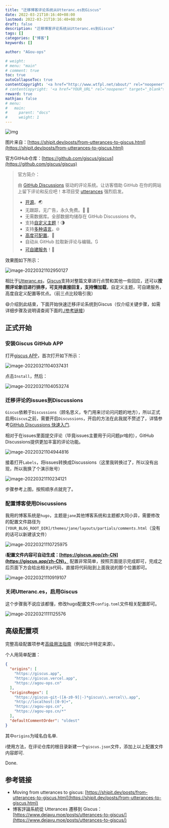 ```yaml
---
title: "迁移博客评论系统从Utteranc.es到Giscus"
date: 2022-03-21T10:16:40+08:00
lastmod: 2022-03-21T10:16:40+08:00
draft: false
description: "迁移博客评论系统从Utteranc.es到Giscus"
tags: []
categories: ["博客"]
keywords: []

author: "AGou-ops"

# weight:
# menu: "main"
# comment: true
toc: true
autoCollapseToc: true
contentCopyright: '<a href="http://www.wtfpl.net/about/" rel="noopener" target="_blank">WTFPL v2</a>'
# contentCopyright: '<a href="YOUR_URL" rel="noopener" target="_blank">See origin</a>'
reward: true
mathjax: false
# menu:
#   main:
#     parent: "docs"
#     weight: 1
---
```


![img](http://cdn.agou-ops.cn/others/utterances-to-giscus.png)

图片来自：[https://shipit.dev/posts/from-utterances-to-giscus.html](https://shipit.dev/posts/from-utterances-to-giscus.html)
<!--more-->



官方GitHub仓库：[https://github.com/giscus/giscus](https://github.com/giscus/giscus)

>官方简介：
>
>由 [GitHub Discussions](https://docs.github.com/en/discussions) 驱动的评论系统。让访客借助 GitHub 在你的网站上留下评论和反应吧！本项目受 [utterances](https://github.com/utterance/utterances) 强烈启发。
>
>- [开源](https://github.com/giscus/giscus)。🌏
>- 无跟踪，无广告，永久免费。📡 🚫
>- 无需数据库。全部数据均储存在 GitHub Discussions 中。
>- 支持[自定义主题](https://github.com/giscus/giscus/blob/main/ADVANCED-USAGE.md#data-theme)！🌗
>- 支持[多种语言](https://github.com/giscus/giscus/blob/main/CONTRIBUTING.md#adding-localizations)。🌐
>- [高度可配置](https://github.com/giscus/giscus/blob/main/ADVANCED-USAGE.md)。🔧
>- 自动从 GitHub 拉取新评论与编辑。🔃
>- [可自建服务](https://github.com/giscus/giscus/blob/main/SELF-HOSTING.md)！🤳

效果图如下所示：

![image-20220321102950127](http://cdn.agou-ops.cn/others/image-20220321102950127.png)

相比于[Utteranc.es](https://github.com/utterance/utterances)，[Giscus](https://github.com/giscus/giscus)支持对整篇文章进行点赞和其他一些回应，还可以**按照评论新旧进行排序，可支持直接回复，支持懒加载**，自定义主题，可自建服务，高度自定义配置等优点。（前三点比较吸引我）

:smile:介绍到此结束，下面开始快速迁移评论系统到Giscus（仅介绍关键步骤，如需详细步骤及说明请查阅下面的[./参考链接](#参考链接)）

## 正式开始

### 安装Giscus GitHub APP

打开[giscus APP](https://github.com/apps/giscus)，首次打开如下所示：

![image-20220321104037431](http://cdn.agou-ops.cn/others/image-20220321104037431.png)



点击`Install`，然后：

![image-20220321104053274](http://cdn.agou-ops.cn/others/image-20220321104053274.png)

### 迁移评论的issues到Discussions

`Giscus`依赖于`Discussions`（顾名思义，专门用来讨论问问题的地方），所以正式启用`Giscus`之前，需要开启`Discussions`，开启的方法在此我就不赘述了，详情参考[GitHub Discussions 快速入门](https://docs.github.com/cn/discussions/quickstart).

相对于在issues里面提交评论（毕竟issues主要用于问问题pr啥的），GitHub Discussions提供更加丰富的评论功能。

![image-20220321104944816](http://cdn.agou-ops.cn/others/image-20220321104944816.png)

接着打开`Labels`，将issues转换成Discussions（这里我转换过了，所以没有出现，所以我换了个演示账号）

![image-20220321110234121](http://cdn.agou-ops.cn/others/image-20220321110234121.png)

步骤参考上图，按照顺序点就完了。

### 配置博客使用Discussions

我用的博客系统是`hugo`，主题是`jane`其他博客系统和主题都大同小异，需要修改的配置文件路径为`[YOUR_BLOG_ROOT_DIR]/themes/jane/layouts/partials/comments.html`（没有的话可以新建该文件）

![image-20220321110725975](http://cdn.agou-ops.cn/others/image-20220321110725975.png)


:information_source:**配置文件内容可自动生成：[https://giscus.app/zh-CN](https://giscus.app/zh-CN)，** 配置非常简单，按照页面提示完成即可，完成之后页面下方会给出相关js代码，直接将代码贴到上面我说的那个位置即可。

![image-20220321110919107](http://cdn.agou-ops.cn/others/image-20220321110919107.png)

### 关闭Utteranc.es，启用Giscus

这个步骤我不说应该都懂，修改hugo配置文件`config.toml`文件相关配置即可。

![image-20220321111125576](http://cdn.agou-ops.cn/others/image-20220321111125576.png)

## 高级配置项

完整高级配置项参考[高级用法指南](https://github.com/giscus/giscus/blob/main/ADVANCED-USAGE.md)（例如允许特定来源）。

个人用简单配置：

```json
{
  "origins": [
    "https://giscus.app",
    "https://giscus.vercel.app",
    "https://agou-ops.cn"
  ],
  "originsRegex": [
    "https://giscus-git-([A-z0-9]|-)*giscus\\.vercel\\.app",
    "http://localhost:[0-9]+",
    "https://agou-ops.cn",
    "https://agou-ops.cn/*"
  ],
  "defaultCommentOrder": "oldest"
}
```

其中`origins`为域名白名单.

:information_source:使用方法，在评论仓库的根目录新建一个`giscus.json`文件，添加上以上配置文件内容即可.

Done.

## 参考链接

- Moving from utterances to giscus: [https://shipit.dev/posts/from-utterances-to-giscus.html](https://shipit.dev/posts/from-utterances-to-giscus.html)
- 博客評論系統從 Utterances 遷移到 Giscus：[https://www.dejavu.moe/posts/utterances-to-giscus/](https://www.dejavu.moe/posts/utterances-to-giscus/)





